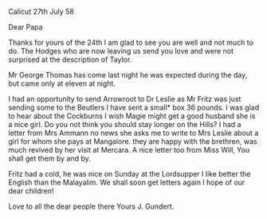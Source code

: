  Calicut 27th July 58

Dear Papa

Thanks for yours of the 24th I am glad to see you are well and not much to do. The Hodges who are now leaving us send you love and were not surprised at the description of Taylor.

Mr George Thomas has come last night he was expected during the day, but came only at eleven at night.

I had an opportunity to send Arrowroot to Dr Leslie as Mr Fritz was just sending some to the Beutlers I have sent a small* box 36 pounds. I was glad to hear about the Cockburns I wish Magie might get a good husband she is a nice girl. Do you not think you should stay longer on the Hills? 
I had a letter from Mrs Ammann no news she asks me to write to Mrs Leslie about a girl for whom she pays at Mangalore. they are happy with the brethren, was much revived by her visit at Mercara. A nice letter too from Miss Will, You shall get them by and by.

Fritz had a cold, he was nice on Sunday at the Lordsupper I like better the English than the Malayalim. We shall soon get letters again I hope of our dear children!

Love to all the dear people there
 Yours J. Gundert.

